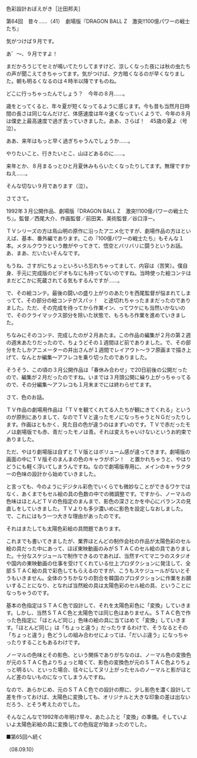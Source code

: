 <!-- source: http://web.archive.org/web/20250215190716/http://www.style.fm/as/05_column/tsujita/tsujita64.shtml -->

色彩設計おぼえがき［辻田邦夫］

第64回　昔々……（41）　劇場版『DRAGON BALL Z　激突!!100億パワーの戦士たち』

気がつけば９月です。

あ゛〜、９月ですよ！

まだかろうじてセミが鳴いてたりしてますけど、涼しくなった夜には秋の虫たちの声が聞こえてきちゃってます。気がつけば、夕方暗くなるのが早くなりました。朝も明るくなるのは４時半以降ですものね。

どこに行っちゃったんでしょう？　今年の８月……。

歳をとってくると、年々夏が短くなってるように感じます。今も昔も当然月日時間の長さは同じなんだけど、体感速度は年々速くなっていくようで、今年の８月は僕史上最高速度で過ぎ去っていきました。ああ、さらば！　45歳の夏よ（号泣）。

ああ、来年はもっと早く過ぎちゃうんでしょうか……。

やりたいこと、行きたいとこ、山ほどあるのに……。

来年とか、８月まるっとひと月夏休みもらいたくなったりしてます。無理ですかねえ……。

そんな切ない９月であります（泣）。

さてさて。

1992年３月公開作品、劇場版『DRAGON BALL Z　激突!!100億パワーの戦士たち』。監督／西尾大介、作画監督／前田実、美術監督／谷口淳一。

ＴＶシリーズの方は鳥山明の原作に沿ったアニメ化ですが、劇場作品の方はといえば、基本、番外編であります。この『100億パワーの戦士たち』もそんな１本。メタルクウラという敵がやってきて、悟空とバリバリに闘うというお話。あ、まあ、だいたいそんなです。

もうね、さすがにちょっといろいろ忘れちゃってまして、内容は（苦笑）。僕自身、手元に完成版のビデオもなにも持ってないのですね。当時使った絵コンテはまだどこかに死蔵されてる気もするんですが……。

で、その絵コンテ。最後の闘いの盛り上がりのあたりを西尾監督が悩まれてしまってて、その部分の絵コンテがスパッ！　と途切れちゃったままだったのでありました。ただ、その完成を待ってから作業イン、ってワケにも当然いかないので、そのクライマックス部分を除いた状態で、もろもろ作業を進めていきました。

ちなみにそのコンテ、完成したのが２月あたま。この作品の編集が２月の第２週の週末あたりだったので、ちょうどその１週間ほど前でありました。で、その部分をたしかアニメーターの井出さんが１週間でレイアウト〜ラフ原画まで描き上げて、なんとか編集〜アフレコを乗り切ったのでありました。

そうそう、この頃の３月公開作品は「春休み合わせ」で20日前後の公開だったので、編集が２月だったのですね。いまでは３月頭公開に繰り上がっちゃってるので、その分編集〜アフレコも１月末までには終わらせてます。

さて、色のお話。

ＴＶ作品の劇場用作品は「ＴＶを観てくれてる人たちが観にきてくれる」というのが原則にありまして、なのでＴＶと違ったモノになっちゃうとＮＧだったりします。作画はともかく、見た目の色が違うのはまずいのです。ＴＶで赤だったモノは劇場版でも赤、青だったモノは青。それは変えちゃいけないというお約束でありました。

ただ、やはり劇場版は自ずとＴＶ版とはボリューム感が違ってきます。劇場版の画面の中にＴＶ版そのまんまの色のキャラがポン！　と置かれちゃうと、やはりどうにも軽く浮いてしまうんですね。なので劇場版専用に、メインのキャラクターの色味の設計から始めていきました。

と言っても、今のようにデジタル彩色でいくらでも微妙なことができるワケではなく、あくまでもセル絵の具の色数の中での微調整です。ですから、ノーマルの色味はほとんどＴＶの色指定のまんまで、影色の深さとかを中心にバランスの見直しをしていきました。ＴＶよりも多少濃いめに影色を設定しなおしました。で、これにはもう一つ大きな理由があったのです。

それはまたしても太陽色彩絵の具問題であります。

これまでも書いてきましたが、業界ほとんどの制作会社の作品が太陽色彩のセル絵の具だった中にあって、ほぼ東映動画のみがＳＴＡＣのセル絵の具でありました。十分なスケジュールで制作できるのであれば、当然すべてマニラのスタジオや国内の東映動画の仕事を受けてくれている仕上プロダクションに発注して、全部ＳＴＡＣ絵の具で彩色してもらえるのですが、こうもスケジュールがないとそうもいきません。全体のうちかなりの割合を韓国のプロダクションに作業をお願いすることになり、となれば当然絵の具は太陽色彩のセル絵の具、ということになっちゃうのです。

基本の色指定はＳＴＡＣ色で設計して、それを太陽色彩色に「変換」していきます。しかし、当然ＳＴＡＣ色と太陽色では同じ色はありません。ＳＴＡＣ色で作った色指定に「ほとんど同じ」色味の絵の具に当てはめて「変換」していきます。「ほとんど同じ」は「ちょっと違う」だったりするわけで、そうなるとその「ちょっと違う」色どうしの組み合わせによっては、「だいぶ違う」になっちゃったりすることもあるわけです。

ノーマルの色味とその影色、という関係でありがちなのは、ノーマル色の変換色が元のＳＴＡＣ色よりちょっと暗くて、影色の変換色が元のＳＴＡＣ色よりちょっと明るい、といった場合、往々にしてヌリ上がったセルのノーマルと影がほとんど差のないものになってしまうんですね。

なので、あらかじめ、元のＳＴＡＣ色での設計の際に、少し影色を濃く設計して差を作っておけば、太陽色に変換しても、オリジナルと大きな印象の差は出ないだろう、とそう考えたのでした。

そんなこんなで1992年の年明け早々、あたふたと「変換」の準備。そしていよいよ太陽色彩絵の具に変換しての色指定が始まったのでした。

■第65回へ続く

（08.09.10）
